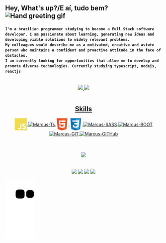 ## Hey, What's up?/E aí, tudo bem?  <img src="https://raw.githubusercontent.com/kaueMarques/kaueMarques/master/hi.gif" alt="Hand greeting gif" width="30"/>
<h4><code>I'm a brazilian programmer studying to become a Full Stack software developer. I am passionate about learning, generating new ideas and developing viable solutions to widely relevant problems.
My colleagues would describe me as a motivated, creative and astute person who maintains a confident and proactive attitude in the face of obstacles.
I am currently looking for opportunities that allow me to develop and promote diverse technologies. Currently studying typescript, nodejs, reactjs</code></h4><br>
</div>
<div align="center">
  <a href="https://github.com/Marcus-Boni">
  <img height="160em" src="https://github-readme-stats.vercel.app/api?username=marcus-boni&show_icons=true&theme=github_dark&include_all_commits=true&count_private=true"/>
  <img height="140em" src="https://github-readme-stats.vercel.app/api/top-langs/?username=marcus-boni&layout=compact&langs_count=7&theme=github_dark"/>
</div>
<div style="display: inline_block" align="center" ><br>
<h2>Skills</h2>
  <img align="center" alt="Marcus-Js" height="40" width="40" src="https://raw.githubusercontent.com/devicons/devicon/master/icons/javascript/javascript-plain.svg">
  <img align="center" alt="Marcus-Ts" height="40" width="40" src="https://cdn.jsdelivr.net/gh/devicons/devicon/icons/typescript/typescript-original.svg" />
  <img align="center" alt="Marcus-HTML" height="40" width="40" src="https://raw.githubusercontent.com/devicons/devicon/master/icons/html5/html5-original.svg">
  <img align="center" alt="Marcus-CSS" height="40" width="40" src="https://raw.githubusercontent.com/devicons/devicon/master/icons/css3/css3-original.svg">
  <img align="center" alt="Marcus-SASS" height="40" width="40" src="https://cdn.jsdelivr.net/gh/devicons/devicon/icons/sass/sass-original.svg" />
  <img align="center" alt="Marcus-BOOT" height="40" width="40" src="https://cdn.jsdelivr.net/gh/devicons/devicon/icons/bootstrap/bootstrap-original.svg" />
  <img align="center" alt="Marcus-GIT" height="40" width="40" src="https://cdn.jsdelivr.net/gh/devicons/devicon/icons/git/git-original.svg" />
  <img align="center" alt="Marcus-GITHub" height="40" width="40" src="https://cdn.jsdelivr.net/gh/devicons/devicon/icons/github/github-original.svg" />
</div><br><br><br>
<div align="center">
<img src="https://media.tenor.com/GVk4jB2u_i8AAAAd/coding.gif">
</div><br><br>
  <div align="center"> 
  <a href="https://www.instagram.com/marcusegboni/" target="_blank"><img src="https://img.shields.io/badge/-Instagram-%23E4405F?style=for-the-badge&logo=instagram&logoColor=white" target="_blank"></a>
 <a href="https://discord.gg/MwX9VMVT6k" target="_blank"><img src="https://img.shields.io/badge/Discord-7289DA?style=for-the-badge&logo=discord&logoColor=white" target="_blank"></a> 
  <a href = "mailto:mgalvaoboni@gmail.com" ?subject="E aí beleza?" ><img src="https://img.shields.io/badge/-Gmail-%23333?style=for-the-badge&logo=gmail&logoColor=white" target="_blank"></a>
  <a href="https://www.linkedin.com/in/marcus-boni-729a52243/" target="_blank"><img src="https://img.shields.io/badge/-LinkedIn-%230077B5?style=for-the-badge&logo=linkedin&logoColor=white" target="_blank"></a> 
 </div>
 
![Snake animation](https://github.com/Marcus-boni/Marcus-Boni/blob/output/github-contribution-grid-snake.svg)
